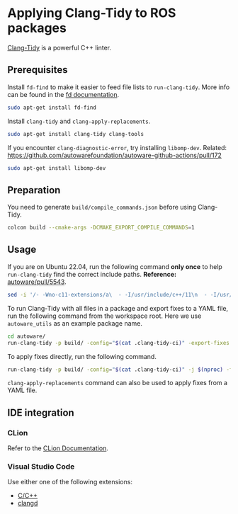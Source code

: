 # Applying Clang-Tidy to ROS packages

[Clang-Tidy](https://clang.llvm.org/extra/clang-tidy/) is a powerful C++ linter.

## Prerequisites

Install `fd-find` to make it easier to feed file lists to `run-clang-tidy`.
More info can be found in the [fd documentation](https://github.com/sharkdp/fd?tab=readme-ov-file#on-ubuntu).

```bash
sudo apt-get install fd-find
```

Install `clang-tidy` and `clang-apply-replacements`.

```bash
sudo apt-get install clang-tidy clang-tools
```

If you encounter `clang-diagnostic-error`, try installing `libomp-dev`.
Related: <https://github.com/autowarefoundation/autoware-github-actions/pull/172>

```bash
sudo apt-get install libomp-dev
```

## Preparation

You need to generate `build/compile_commands.json` before using Clang-Tidy.

```bash
colcon build --cmake-args -DCMAKE_EXPORT_COMPILE_COMMANDS=1
```

## Usage

If you are on Ubuntu 22.04, run the following command **only once** to help `run-clang-tidy` find the correct include paths.
**Reference:** [autoware/pull/5543](https://github.com/autowarefoundation/autoware/pull/5543#issuecomment-2533325979).

```bash
sed -i '/- -Wno-c11-extensions/a\  - -I/usr/include/c++/11\n  - -I/usr/include/x86_64-linux-gnu/c++/11' .clang-tidy-ci
```

To run Clang-Tidy with all files in a package and export fixes to a YAML file, run the following command from the workspace root.
Here we use `autoware_utils` as an example package name.

```bash
cd autoware/
run-clang-tidy -p build/ -config="$(cat .clang-tidy-ci)" -export-fixes clang-tidy-fixes.yaml -j $(nproc) $(fdfind -e cpp -e hpp --full-path "/autoware_utils/") > clang-tidy-report.log
```

To apply fixes directly, run the following command.

```bash
run-clang-tidy -p build/ -config="$(cat .clang-tidy-ci)" -j $(nproc) -fix $(fdfind -e cpp -e hpp --full-path "/autoware_utils/")
```

`clang-apply-replacements` command can also be used to apply fixes from a YAML file.

## IDE integration

### CLion

Refer to the [CLion Documentation](https://www.jetbrains.com/help/clion/clang-tidy-checks-support.html).

### Visual Studio Code

Use either one of the following extensions:

- [C/C++](https://marketplace.visualstudio.com/items?itemName=ms-vscode.cpptools)
- [clangd](https://marketplace.visualstudio.com/items?itemName=llvm-vs-code-extensions.vscode-clangd)

